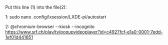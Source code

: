 Put this line (1) into the file(2): 

1: 
sudo nano .config/lxsession/LXDE-pi/autostart

2: 
@chromium-browser --kiosk --incognito https://www.srf.ch/play/tv/popupvideoplayer?id=c4927fcf-e1a0-0001-7edd-1ef01d441651

